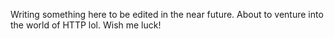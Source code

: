 Writing something here to be edited in the near future. About to venture into the world of HTTP lol. Wish me luck!